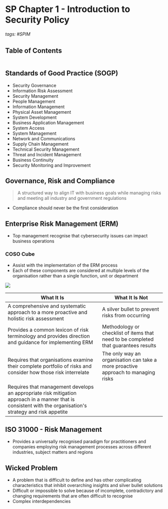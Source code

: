 # SP Chapter 1 - Introduction to Security Policy

###### tags: #SPIM 

## Table of Contents
```toc
```

## Standards of Good Practice (SOGP)
- Security Governance
- Information Risk Assessment
- Security Management
- People Management
- Information Management
- Physical Asset Management
- System Development
- Business Application Management
- System Access
- System Management
- Network and Communications
- Supply Chain Management
- Technical Security Management
- Threat and Incident Management
- Business Continuity
- Security Monitoring and Improvement

## Governance, Risk and Compliance
> A structured way to align IT with business goals while managing risks and meeting all industry and government regulations
- Compliance should never be the first consideration

## Enterprise Risk Management (ERM) 
- Top management recognise that cybersecurity issues can impact business operations

### COSO Cube
- Assist with the implementation of the ERM process
- Each of these components are considered at multiple levels of the organisation rather than a single function, unit or department

![](https://i.imgur.com/hDxvlAE.png)

| What It Is                                                                                                                                                  | What It Is Not                                                                      |
| ----------------------------------------------------------------------------------------------------------------------------------------------------------- | ----------------------------------------------------------------------------------- |
| A comprehensive and systematic approach to a more proactive and holistic risk assessment                                                                    | A silver bullet to prevent risks from occurring                                     |
| Provides a common lexicon of risk terminology and provides direction and guidance for implementing ERM                                                      | Methodology or checklist of items that need to be completed that guarantees results |
| Requires that organisations examine their complete portfolio of risks and consider how those risk interrelate                                               | The only way an organisation can take a more proactive approach to managing risks   |
| Requires that management develops an appropriate risk mitigation approach in a manner that is consistent with the organisation's strategy and risk appetite |                                                                                     |

## ISO 31000 - Risk Management
- Provides a universally recognised paradigm for practitioners and companies employing risk management processes across different industries, subject matters and regions

## Wicked Problem
- A problem that is difficult to define and has other complicating characteristics that inhibit overarching insights and silver bullet solutions
- Difficult or impossible to solve because of incomplete, contradictory and changing requirements that are often difficult to recognise
- Complex interdependencies 